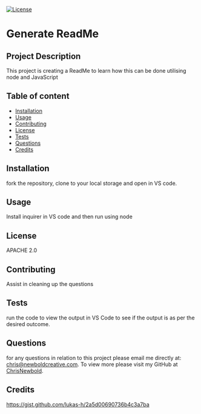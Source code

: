 [![License](https://img.shields.io/badge/License-Apache_2.0-blue.svg)](https://opensource.org/licenses/Apache-2.0)

# Generate ReadMe

## Project Description

This project is creating a ReadMe to learn how this can be done utilising node and JavaScript

## Table of content

- [Installation](#installation)
- [Usage](#usage)
- [Contributing](#contributing)
- [License](#license)
- [Tests](#tests)
- [Questions](#questions)
- [Credits](#credits)

## Installation

fork the repository, clone to your local storage and open in VS code.

## Usage

Install inquirer in VS code and then run using node

## License

APACHE 2.0

## Contributing

Assist in cleaning up the questions

## Tests

run the code to view the output in VS Code to see if the output is as per the desired outcome.

## Questions

for any questions in relation to this project please email me directly at: chris@newboldcreative.com. To view more please visit my GitHub at [ChrisNewbold](https://github.com/ChrisNewbold/).

## Credits

https://gist.github.com/lukas-h/2a5d00690736b4c3a7ba
